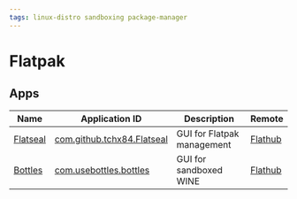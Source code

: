 ```yaml
---
tags: linux-distro sandboxing package-manager 
---
```

# Flatpak
## Apps
| Name | Application ID | Description | Remote |
| --- | --- | --- | --- |
[Flatseal](https://github.com/tchx84/Flatseal) | [com.github.tchx84.Flatseal](https://flathub.org/apps/details/com.github.tchx84.Flatseal) | GUI for Flatpak management | [Flathub](https://flathub.org/home)
[Bottles](https://github.com/bottlesdevs/Bottles) | [com.usebottles.bottles](https://flathub.org/apps/details/com.usebottles.bottles) | GUI for sandboxed WINE | [Flathub](https://flathub.org/home) |
